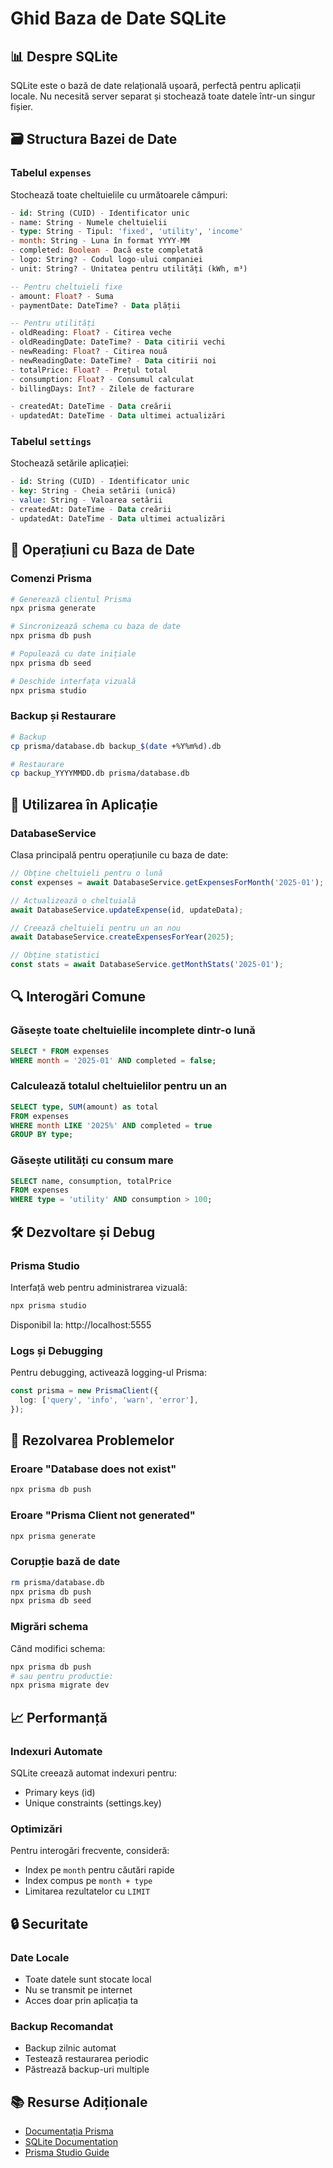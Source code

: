 # Ghid Baza de Date SQLite

## 📊 Despre SQLite

SQLite este o bază de date relațională ușoară, perfectă pentru aplicații locale. Nu necesită server separat și stochează toate datele într-un singur fișier.

## 🗃️ Structura Bazei de Date

### Tabelul `expenses`
Stochează toate cheltuielile cu următoarele câmpuri:

```sql
- id: String (CUID) - Identificator unic
- name: String - Numele cheltuielii
- type: String - Tipul: 'fixed', 'utility', 'income'
- month: String - Luna în format YYYY-MM
- completed: Boolean - Dacă este completată
- logo: String? - Codul logo-ului companiei
- unit: String? - Unitatea pentru utilități (kWh, m³)

-- Pentru cheltuieli fixe
- amount: Float? - Suma
- paymentDate: DateTime? - Data plății

-- Pentru utilități
- oldReading: Float? - Citirea veche
- oldReadingDate: DateTime? - Data citirii vechi
- newReading: Float? - Citirea nouă
- newReadingDate: DateTime? - Data citirii noi
- totalPrice: Float? - Prețul total
- consumption: Float? - Consumul calculat
- billingDays: Int? - Zilele de facturare

- createdAt: DateTime - Data creării
- updatedAt: DateTime - Data ultimei actualizări
```

### Tabelul `settings`
Stochează setările aplicației:

```sql
- id: String (CUID) - Identificator unic
- key: String - Cheia setării (unică)
- value: String - Valoarea setării
- createdAt: DateTime - Data creării
- updatedAt: DateTime - Data ultimei actualizări
```

## 🔧 Operațiuni cu Baza de Date

### Comenzi Prisma

```bash
# Generează clientul Prisma
npx prisma generate

# Sincronizează schema cu baza de date
npx prisma db push

# Populează cu date inițiale
npx prisma db seed

# Deschide interfața vizuală
npx prisma studio
```

### Backup și Restaurare

```bash
# Backup
cp prisma/database.db backup_$(date +%Y%m%d).db

# Restaurare
cp backup_YYYYMMDD.db prisma/database.db
```

## 📱 Utilizarea în Aplicație

### DatabaseService
Clasa principală pentru operațiunile cu baza de date:

```typescript
// Obține cheltuieli pentru o lună
const expenses = await DatabaseService.getExpensesForMonth('2025-01');

// Actualizează o cheltuială
await DatabaseService.updateExpense(id, updateData);

// Creează cheltuieli pentru un an nou
await DatabaseService.createExpensesForYear(2025);

// Obține statistici
const stats = await DatabaseService.getMonthStats('2025-01');
```

## 🔍 Interogări Comune

### Găsește toate cheltuielile incomplete dintr-o lună
```sql
SELECT * FROM expenses 
WHERE month = '2025-01' AND completed = false;
```

### Calculează totalul cheltuielilor pentru un an
```sql
SELECT type, SUM(amount) as total 
FROM expenses 
WHERE month LIKE '2025%' AND completed = true 
GROUP BY type;
```

### Găsește utilități cu consum mare
```sql
SELECT name, consumption, totalPrice 
FROM expenses 
WHERE type = 'utility' AND consumption > 100;
```

## 🛠️ Dezvoltare și Debug

### Prisma Studio
Interfață web pentru administrarea vizuală:
```bash
npx prisma studio
```
Disponibil la: http://localhost:5555

### Logs și Debugging
Pentru debugging, activează logging-ul Prisma:
```typescript
const prisma = new PrismaClient({
  log: ['query', 'info', 'warn', 'error'],
});
```

## 🚨 Rezolvarea Problemelor

### Eroare "Database does not exist"
```bash
npx prisma db push
```

### Eroare "Prisma Client not generated"
```bash
npx prisma generate
```

### Corupție bază de date
```bash
rm prisma/database.db
npx prisma db push
npx prisma db seed
```

### Migrări schema
Când modifici schema:
```bash
npx prisma db push
# sau pentru producție:
npx prisma migrate dev
```

## 📈 Performanță

### Indexuri Automate
SQLite creează automat indexuri pentru:
- Primary keys (id)
- Unique constraints (settings.key)

### Optimizări
Pentru interogări frecvente, consideră:
- Index pe `month` pentru căutări rapide
- Index compus pe `month + type`
- Limitarea rezultatelor cu `LIMIT`

## 🔒 Securitate

### Date Locale
- Toate datele sunt stocate local
- Nu se transmit pe internet
- Acces doar prin aplicația ta

### Backup Recomandat
- Backup zilnic automat
- Testează restaurarea periodic
- Păstrează backup-uri multiple

## 📚 Resurse Adiționale

- [Documentația Prisma](https://www.prisma.io/docs/)
- [SQLite Documentation](https://www.sqlite.org/docs.html)
- [Prisma Studio Guide](https://www.prisma.io/docs/concepts/components/prisma-studio)